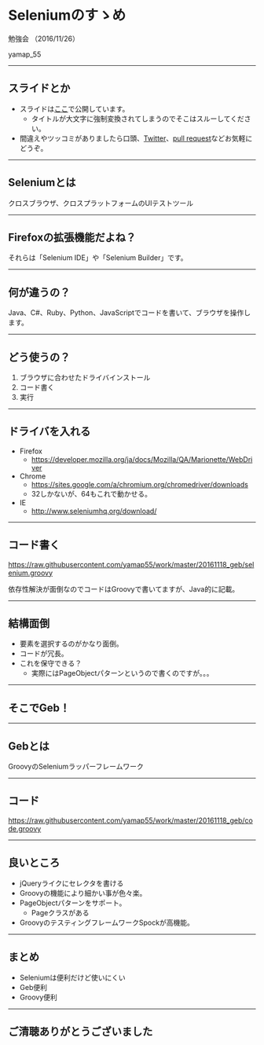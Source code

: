 # Seleniumのすゝめ
勉強会 （2016/11/26）

yamap_55

---

## スライドとか
- スライドは[ここ](https://slideck.io/github.com/yamap55/Slide/20161126/selenium.md)で公開しています。
  - タイトルが大文字に強制変換されてしまうのでそこはスルーしてください。
- 間違えやツッコミがありましたら口頭、[Twitter](https://twitter.com/yamap_55)、[pull request](https://github.com/yamap55/Slide/edit/master/20161126/selenium.md)などお気軽にどうぞ。

---

## Seleniumとは
クロスブラウザ、クロスプラットフォームのUIテストツール

---

## Firefoxの拡張機能だよね？
それらは「Selenium IDE」や「Selenium Builder」です。

---

## 何が違うの？
Java、C#、Ruby、Python、JavaScriptでコードを書いて、ブラウザを操作します。

---

## どう使うの？
1. ブラウザに合わせたドライバインストール
2. コード書く
3. 実行

---

## ドライバを入れる
- Firefox
    - https://developer.mozilla.org/ja/docs/Mozilla/QA/Marionette/WebDriver
- Chrome
    - https://sites.google.com/a/chromium.org/chromedriver/downloads
    - 32しかないが、64もこれで動かせる。
- IE
    - http://www.seleniumhq.org/download/

---

## コード書く

https://raw.githubusercontent.com/yamap55/work/master/20161118_geb/selenium.groovy

依存性解決が面倒なのでコードはGroovyで書いてますが、Java的に記載。

---

## 結構面倒
- 要素を選択するのがかなり面倒。
- コードが冗長。
- これを保守できる？
  - 実際にはPageObjectパターンというので書くのですが。。。

---

## そこでGeb！


---

## Gebとは
GroovyのSeleniumラッパーフレームワーク

---

## コード

https://raw.githubusercontent.com/yamap55/work/master/20161118_geb/code.groovy

---

## 良いところ
- jQueryライクにセレクタを書ける
- Groovyの機能により細かい事が色々楽。
- PageObjectパターンをサポート。
  - Pageクラスがある
- GroovyのテスティングフレームワークSpockが高機能。

---

## まとめ
- Seleniumは便利だけど使いにくい
- Geb便利
- Groovy便利

---

## ご清聴ありがとうございました
